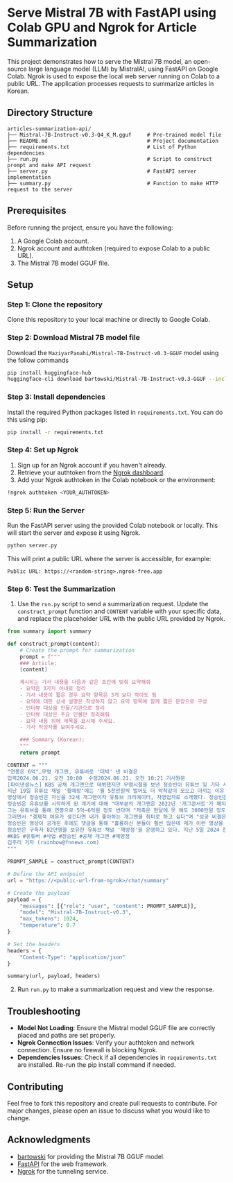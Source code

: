 # Serve Mistral 7B with FastAPI using Colab GPU and Ngrok for Article Summarization

This project demonstrates how to serve the Mistral 7B model, an open-source large language model (LLM) by MistralAI, using FastAPI on Google Colab. Ngrok is used to expose the local web server running on Colab to a public URL. The application processes requests to summarize articles in Korean.

## Directory Structure

```plaintext
articles-summarization-api/
├── Mistral-7B-Instruct-v0.3-Q4_K_M.gguf     # Pre-trained model file
├── README.md                                # Project documentation
├── requirements.txt                         # List of Python dependencies
├── run.py                                   # Script to construct prompt and make API request
├── server.py                                # FastAPI server implementation
├── summary.py                               # Function to make HTTP request to the server
```

## Prerequisites

Before running the project, ensure you have the following:

1. A Google Colab account.
2. Ngrok account and authtoken (required to expose Colab to a public URL).
3. The Mistral 7B model GGUF file.

## Setup

### Step 1: Clone the repository

Clone this repository to your local machine or directly to Google Colab.

### Step 2: Download Mistral 7B model file

Download the `MaziyarPanahi/Mistral-7B-Instruct-v0.3-GGUF` model using the follow commands

```bash
pip install huggingface-hub
huggingface-cli download bartowski/Mistral-7B-Instruct-v0.3-GGUF --include "Mistral-7B-Instruct-v0.3-Q4_K_M.gguf" --local-dir . --local-dir-use-symlinks False
```

### Step 3: Install dependencies

Install the required Python packages listed in `requirements.txt`. You can do this using pip:

```bash
pip install -r requirements.txt
```

### Step 4: Set up Ngrok

1. Sign up for an Ngrok account if you haven't already.
2. Retrieve your authtoken from the [Ngrok dashboard](https://dashboard.ngrok.com/get-started/your-authtoken "Ngrok dashboard").
3. Add your Ngrok authtoken in the Colab notebook or the environment:

```bash
!ngrok authtoken <YOUR_AUTHTOKEN>
```

### Step 5: Run the Server

Run the FastAPI server using the provided Colab notebook or locally. This will start the server and expose it using Ngrok.

```bash
python server.py
```

This will print a public URL where the server is accessible, for example:

```plaintext
Public URL: https://<random-string>.ngrok-free.app
```

### Step 6: Test the Summarization

1. Use the `run.py` script to send a summarization request. Update the `construct_prompt` function and `CONTENT` variable with your specific data, and replace the placeholder URL with the public URL provided by Ngrok.

```python
from summary import summary

def construct_prompt(content):
    # Create the prompt for summarization
    prompt = f"""
    ### Article:
    {content}

    제시되는 기사 내용을 다음과 같은 조건에 맞춰 요약해줘
    - 요약은 3가지 이내로 정리
    - 기사 내용이 짧은 경우 요약 항목은 3개 보다 작아도 됨
    - 요약에 대한 상세 설명은 작성하지 않고 요약 항목에 함께 짧은 문장으로 구성
    - 인터뷰 대상을 인물/기관으로 정리
    - 인터뷰 대상은 주요 인물만 정리해줘
    - 요약 내용 위에 제목을 표시해 주세요.
    - 기사 작성자를 보여주세요.

    ### Summary (Korean):
    """
    return prompt

CONTENT = """
"연봉은 6억"…무명 개그맨, 유튜버로 '대박' 낸 비결은
입력2024.06.21. 오전 10:00  수정2024.06.21. 오전 10:21 기사원문
[파이낸셜뉴스] KBS 공채 개그맨으로 데뷔했지만 무명시절을 보낸 정승빈이 유튜브 및 기타 사업으로 연봉이 5억~6억원에 달한다고 근황을 전했다.
지난 19일 유튜브 채널 '황예랑'에는 '월 5천만원씩 벌어도 더 악착같이 모으고 아끼는 이유'라는 제목의 영상이 게재됐다.
영상에서 정승빈은 자신을 32세 개그맨이자 유튜브 크리에이터, 자영업자로 소개했다. 정승빈은 구독자 82만명을 보유한 유튜브 채널 '깨방정'을 운영 중이다.
정승빈은 유튜브를 시작하게 된 계기에 대해 "대부분의 개그맨은 2022년 '개그콘서트'가 폐지된 이후 유튜브를 시작했다. 나는 그 이전인 2018년 다른 무명 개그맨 친구를 따라서 유튜브를 하게 됐다"고 말했다.
그는 유튜브를 통해 연봉으로 5억~6억원 정도 번다며 "저축은 한달에 못 해도 3000만원 정도는 한다. 생활비 300만~400만원 정도 빼고 무조건 저축한다"고 밝혔다. 생활비를 주로 지출하는 영역은 배달 음식과 운동이라고 부연했다
그러면서 "경제적 여유가 생긴다면 내가 좋아하는 개그맨을 취미로 하고 싶다"며 "성공 비결은 항상 위기의식을 갖는 것"이라고 덧붙였다.
정승빈은 영상이 공개된 후에도 댓글을 통해 "훌륭하신 분들이 훨씬 많은데 제가 이런 영상을 찍어도 되나 많이 민망하긴 하다. 다들 많이 버시고 돈도 지키시고 건강도 지키시길 바란다"고 겸손한 모습을 보였다.
정승빈은 구독자 82만명을 보유한 유튜브 채널 '깨방정'을 운영하고 있다. 지난 5일 2024 한류 인플루언서 대상 어워즈에서 크리에이터 대상을 받았다. 2020년엔 유튜브 코리아 올해의 핫 채널 코미디 부문 탑(Top)2에 올랐다.
#KBS #유튜버 #사업 #정승빈 #공채 개그맨 #깨방정
김주리 기자 (rainbow@fnnews.com)
"""

PROMPT_SAMPLE = construct_prompt(CONTENT)

# Define the API endpoint
url = "https://<public-url-from-ngrok>/chat/summary"

# Create the payload
payload = {
    "messages": [{"role": "user", "content": PROMPT_SAMPLE}],
    "model": "Mistral-7B-Instruct-v0.3",
    "max_tokens": 1024,
    "temperature": 0.7
}

# Set the headers
headers = {
    "Content-Type": "application/json"
}

summary(url, payload, headers)
```

2. Run `run.py` to make a summarization request and view the response.

## Troubleshooting

- **Model Not Loading**: Ensure the Mistral model GGUF file are correctly placed and paths are set properly.
- **Ngrok Connection Issues**: Verify your authtoken and network connection. Ensure no firewall is blocking Ngrok.
- **Dependencies Issues**: Check if all dependencies in `requirements.txt` are installed. Re-run the pip install command if needed.

## Contributing

Feel free to fork this repository and create pull requests to contribute. For major changes, please open an issue to discuss what you would like to change.

## Acknowledgments

- [bartowski](https://huggingface.co/MaziyarPanahi/Mistral-7B-Instruct-v0.3-GGUF) for providing the Mistral 7B GGUF model.
- [FastAPI](https://fastapi.tiangolo.com/) for the web framework.
- [Ngrok](https://ngrok.com/) for the tunneling service.
